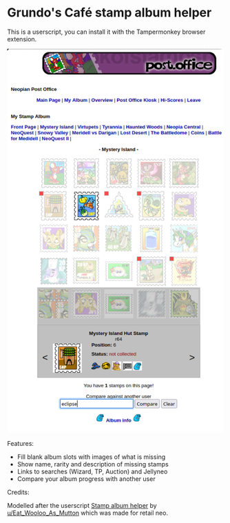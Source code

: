 # Grundo's Café stamp album helper

This is a userscript, you can install it with the Tampermonkey browser extension.

![Screenshot of a stamp album with the script activated](./screenshot.png)

Features:

- Fill blank album slots with images of what is missing
- Show name, rarity and description of missing stamps
- Links to searches (Wizard, TP, Auction) and Jellyneo
- Compare your album progress with another user

Credits:

Modelled after the userscript [Stamp album helper](https://www.reddit.com/r/neopets/comments/ldrb2d/userscript_stamp_album_helper_i_made_this_tool/) by [u/Eat_Wooloo_As_Mutton](https://www.reddit.com/user/Eat_Wooloo_As_Mutton/) which was made for retail neo.